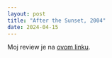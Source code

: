 ```yaml
---
layout: post
title: "After the Sunset, 2004"
date: 2024-04-15
---
```


Moj review je na [ovom linku](https://letterboxd.com/pavlesap/film/after-the-sunset/).
